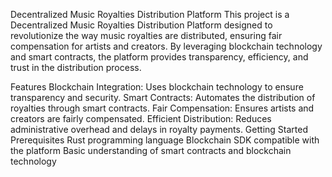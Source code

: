 Decentralized Music Royalties Distribution Platform
This project is a Decentralized Music Royalties Distribution Platform designed to revolutionize the way music royalties are distributed, ensuring fair compensation for artists and creators. By leveraging blockchain technology and smart contracts, the platform provides transparency, efficiency, and trust in the distribution process.

Features
Blockchain Integration: Uses blockchain technology to ensure transparency and security.
Smart Contracts: Automates the distribution of royalties through smart contracts.
Fair Compensation: Ensures artists and creators are fairly compensated.
Efficient Distribution: Reduces administrative overhead and delays in royalty payments.
Getting Started
Prerequisites
Rust programming language
Blockchain SDK compatible with the platform
Basic understanding of smart contracts and blockchain technology